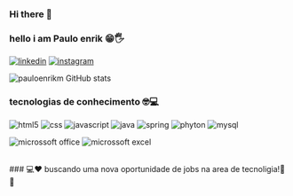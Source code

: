 ### Hi there 👋


### hello i am Paulo enrik 😁🖐️
[![linkedin](https://img.shields.io/badge/LinkedIn-0077B5?style=for-the-badge&logo=linkedin&logoColor=white)](https://www.linkedin.com/in/paulo-enrik-mendes)
[![instagram](https://img.shields.io/badge/Instagram-E4405F?style=for-the-badge&logo=instagram&logoColor=white)](https://www.instagram.com/paulo.enrik/)

![pauloenrikm GitHub stats](https://github-readme-stats.vercel.app/api?username=pauloenrikm&show_icons=true&theme=radical)

### tecnologias de conhecimento 🤓💻
 


![html5](https://img.shields.io/badge/HTML5-E34F26?style=for-the-badge&logo=html5&logoColor=white)
![css](https://img.shields.io/badge/CSS3-1572B6?style=for-the-badge&logo=css3&logoColor=white)
![javascript](https://img.shields.io/badge/JavaScript-323330?style=for-the-badge&logo=javascript&logoColor=F7DF1E)
![java](https://img.shields.io/badge/Java-ED8B00?style=for-the-badge&logo=java&logoColor=white)
![spring](https://img.shields.io/badge/Spring-6DB33F?style=for-the-badge&logo=spring&logoColor=white)
![phyton](https://img.shields.io/badge/Python-14354C?style=for-the-badge&logo=python&logoColor=white)
![mysql](https://img.shields.io/badge/MySQL-00000F?style=for-the-badge&logo=mysql&logoColor=white)

![microssoft office](https://img.shields.io/badge/Microsoft_Office-D83B01?style=for-the-badge&logo=microsoft-office&logoColor=white)
![microssoft excel](https://img.shields.io/badge/Microsoft_Excel-217346?style=for-the-badge&logo=microsoft-excel&logoColor=white)


<br>
### 💻❤️ buscando uma nova oportunidade de jobs na area de tecnoligia!🚀🚀</br>
